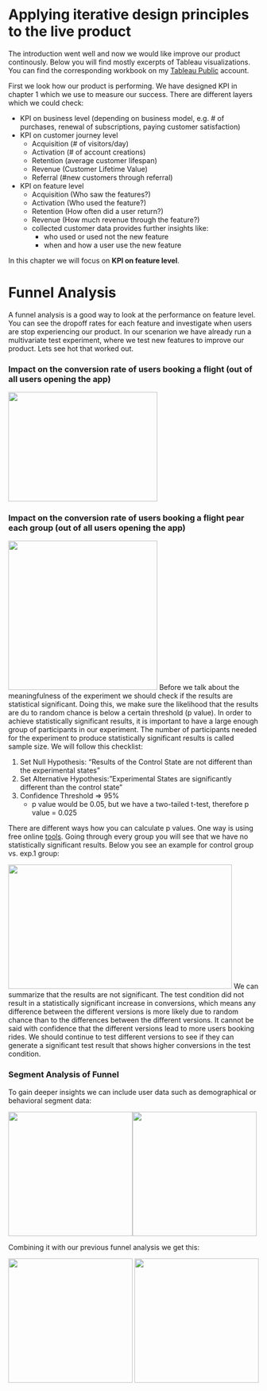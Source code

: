 # Applying iterative design principles to the live product

The introduction went well and now we would like improve our product continously. 
Below you will find mostly excerpts of Tableau visualizations. You can find the corresponding workbook on my [Tableau Public](https://public.tableau.com/views/4_iterative_design_principles/Dashboard2?:language=de-DE&publish=yes&:display_count=n&:origin=viz_share_link) account.

First we look how our product is performing. We have designed KPI in chapter 1 which we use to measure our success. There are different layers which we could check:
 - KPI on business level (depending on business model, e.g. # of purchases, renewal of subscriptions, paying customer satisfaction)
 - KPI on customer journey level 
   - Acquisition (# of visitors/day)
   - Activation (# of account creations)
   - Retention (average customer lifespan)
   - Revenue (Customer Lifetime Value)
   - Referral (#new customers through referral)
- KPI on feature level
   - Acquisition (Who saw the features?)
   - Activation (Who used the feature?)
   - Retention (How often did a user return?)
   - Revenue (How much revenue through the feature?)
   - collected customer data provides further insights like: 
     - who used or used not the new feature
     - when and how a user use the new feature
 
 <p>In this chapter we will focus on <b>KPI on feature level</b>.</p>
 
<h1>Funnel Analysis</h1>
A funnel analysis is a good way to look at the performance on feature level. You can see the dropoff rates for each feature and investigate when users are stop experiencing our product. In our scenarion we have already run a multivariate test experiment, where we test new features to improve our product. Lets see hot that worked out. 
 
<h3> Impact on the conversion rate of users booking a flight (out of all users opening the app)</h3>

<img src="https://user-images.githubusercontent.com/72414477/151531086-e550c54f-f7bf-404e-baf3-35c742e30769.PNG" width="300" height="220">

<h3> Impact on the conversion rate of users booking a flight pear each group (out of all users opening the app)</h3>

<img src="https://user-images.githubusercontent.com/72414477/151536565-dee6e375-ab89-4a3c-b40b-c7885b1e70bb.PNG" width="300" height="300">
Before we talk about the meaningfulness of the experiment we should check if the results are statistical significant. Doing this, we make sure the likelihood that the results are du to random chance is below a certain threshold (p value). In order to achieve statistically significant results, it is important to have a large enough group of participants in our experiment. The number of participants needed for the experiment to produce statistically significant results is called sample size. We will follow this checklist:

1. Set Null Hypothesis: “Results of the Control State are not different than the experimental states”
2. Set Alternative Hypothesis:”Experimental States are significantly different than the control state”
3. Confidence Threshold => 95%
   - p value would be 0.05, but we have a two-tailed t-test, therefore p value = 0.025

There are different ways how you can calculate p values. One way is using free online [tools](https://www.surveymonkey.com/mp/ab-testing-significance-calculator/).
Going through every group you will see that we have no statistically significant results. Below you see an example for control group vs. exp.1 group:

<img src="https://user-images.githubusercontent.com/72414477/151534456-8f415061-2c8f-4fb7-9c1f-e082c720b431.PNG" width="450" height="250">
We can summarize that the results are not significant. The test condition did not result in a statistically significant increase in conversions, which means any difference between the different versions is more likely due to random chance than to the differences between the different versions. It cannot be said with confidence that the different versions lead to more users booking rides. We should continue to test different versions to see if they can generate a significant test result that shows higher conversions in the test condition.

<h3> Segment Analysis of Funnel</h3>
To gain deeper insights we can include user data such as demographical or behavioral segment data:

<img src="https://user-images.githubusercontent.com/72414477/151535921-2bf97b8f-0ab0-43b6-8df3-fa84504e3c42.PNG" width="250" height="250"><img src="https://user-images.githubusercontent.com/72414477/151535927-7b999dac-9295-4f41-80d9-b443537fd7de.PNG" width="250" height="250">

Combining it with our previous funnel analysis we get this: 

<img src="https://user-images.githubusercontent.com/72414477/151537375-189f138a-f1b8-49b8-bfb6-a144c9a47b83.PNG" width="250" height="250"> <img src="https://user-images.githubusercontent.com/72414477/151537444-160d7507-1c4c-47a3-9cba-4ca4a1c1fa00.PNG" width="250" height="250">



  
